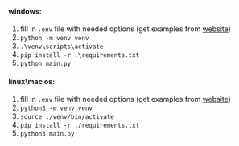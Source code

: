 #### windows:
1. fill in `.env` file with needed options (get examples from [website](https://otv.verwalt-berlin.de/ams/TerminBuchen?lang=en))
2. `python -m venv venv`
3. `.\venv\scripts\activate`
4. `pip install -r .\requirements.txt`
5. `python main.py`
#### linux\mac os:
1. fill in `.env` file with needed options (get examples from [website](https://otv.verwalt-berlin.de/ams/TerminBuchen?lang=en))
2. `python3 -m venv venv`
3. `source ./venv/bin/activate`
3. `pip install -r ./requirements.txt`
4. `python3 main.py`